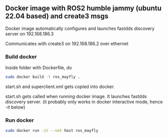 ## Docker image with ROS2 humble jammy (ubuntu 22.04 based) and create3 msgs

Docker image automatically configures and launches fastdds discovery server on 192.168.186.3

Communicates with create3 on 192.168.186.2 over ethernet

### Build docker
Inside folder with Dockerfile, do 

```bash
sudo docker build -t ros_mayfly .
```

start.sh and superclient.xml gets copied into docker.

start.sh gets called when running docker image. It launches fastdds discovery server.
(it probably only works in docker interactive mode, hence -it below)

### Run docker
```bash
sudo docker run -it --net host ros_mayfly
```

